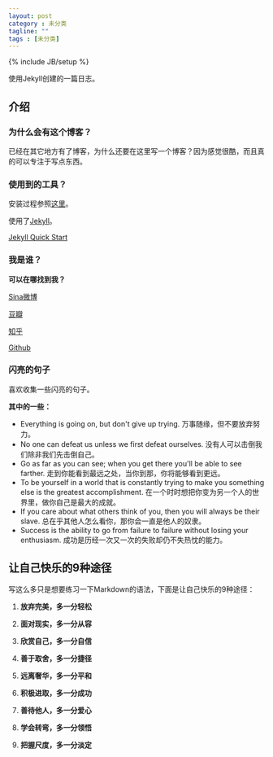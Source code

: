 ```yaml
---
layout: post
category : 未分类
tagline: ""
tags : [未分类]
---
```

{% include JB/setup %}

使用Jekyll创建的一篇日志。


## 介绍 

### 为什么会有这个博客？

已经在其它地方有了博客，为什么还要在这里写一个博客？因为感觉很酷，而且真的可以专注于写点东西。


### 使用到的工具？

安装过程参照[这里](http://jekyllbootstrap.com/)。

使用了[Jekyll](http://jekyllrb.com/)。

[Jekyll Quick Start](http://jekyllbootstrap.com/usage/jekyll-quick-start.html)



### 我是谁？

**可以在哪找到我？**

[Sina微博](http://jekyllbootstrap.com/usage/jekyll-quick-start.html)

[豆瓣](http://www.douban.com/people/conanxin/)

[知乎](http://www.zhihu.com/people/xin-hai-lin)

[Github](https://github.com/conanxin)

### 闪亮的句子

喜欢收集一些闪亮的句子。

**其中的一些：**

- Everything is going on, but don't give up trying. 万事随缘，但不要放弃努力。
- No one can defeat us unless we first defeat ourselves. 没有人可以击倒我们除非我们先击倒自己。
- Go as far as you can see; when you get there you'll be able to see farther. 走到你能看到最远之处，当你到那，你将能够看到更远。
- To be yourself in a world that is constantly trying to make you something else is the greatest accomplishment. 在一个时时想把你变为另一个人的世界里，做你自己是最大的成就。
- If you care about what others think of you, then you will always be their slave. 总在乎其他人怎么看你，那你会一直是他人的奴隶。
- Success is the ability to go from failure to failure without losing your enthusiasm. 成功是历经一次又一次的失败却仍不失热忱的能力。



## 让自己快乐的9种途径

写这么多只是想要练习一下Markdown的语法，下面是让自己快乐的9种途径：

1. **放弃完美，多一分轻松**   

2. **面对现实，多一分从容**   

3. **欣赏自己，多一分自信**  
  	
4. **善于取舍，多一分捷径**   

5. **远离奢华，多一分平和**

6. **积极进取，多一分成功**

7. **善待他人，多一分爱心**

8. **学会转弯，多一分领悟**

9. **把握尺度，多一分淡定**

